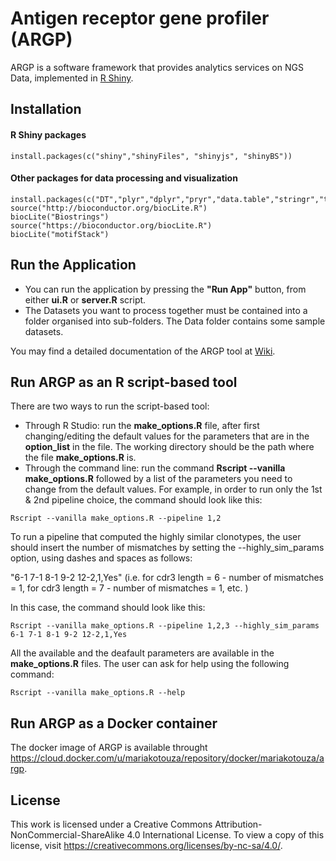 # Antigen receptor gene profiler (ARGP)

ARGP is a software framework that provides analytics services on NGS Data, implemented in [R Shiny](https://shiny.rstudio.com/).

## Installation

#### R Shiny packages

```
install.packages(c("shiny","shinyFiles", "shinyjs", "shinyBS"))
```

#### Other packages for data processing and visualization

```
install.packages(c("DT","plyr","dplyr","pryr","data.table","stringr","tidyr","xtable","plot3D","gridExtra","stringdist","plotly"))
source("http://bioconductor.org/biocLite.R")
biocLite("Biostrings")
source("https://bioconductor.org/biocLite.R") 
biocLite("motifStack")
```

##  Run the Application

- You can run the application by pressing the **"Run App"** button, from either **ui.R** or **server.R** script.
- The Datasets you want to process together must be contained into a folder organised into sub-folders. The Data folder contains some sample datasets.

You may find a detailed documentation of the ARGP tool at [Wiki](https://github.com/mariakotouza/ARGP-Tool/wiki/Antigen-receptor-gene-profiler-(ARGP)). 

##  Run ARGP as an R script-based tool 
There are two ways to run the script-based tool:
- Through R Studio: run the **make_options.R** file, after first changing/editing the default values for the parameters that are in the **option_list** in the file. The working directory should be the path where the file **make_options.R** is.
- Through the command line: run the command **Rscript --vanilla make_options.R** followed by a list of the parameters you need to change from the default values. For example, in order to run only the 1st & 2nd pipeline choice, the command should look like this:

```
Rscript --vanilla make_options.R --pipeline 1,2 
```

To run a pipeline that computed the highly similar clonotypes, the user should insert the number of mismatches by setting the --highly_sim_params option, using dashes and spaces as follows:

"6-1 7-1 8-1 9-2 12-2,1,Yes"   (i.e. for cdr3 length = 6 - number of mismatches = 1, for cdr3 length = 7 - number of mismatches = 1, etc. ) 

In this case, the command should look like this:

```
Rscript --vanilla make_options.R --pipeline 1,2,3 --highly_sim_params 6-1 7-1 8-1 9-2 12-2,1,Yes
```

All the available and the deafault parameters are available in the **make_options.R** files. The user can ask for help using the following command:
```
Rscript --vanilla make_options.R --help
```

##  Run ARGP as a Docker container
The docker image of ARGP is available throught https://cloud.docker.com/u/mariakotouza/repository/docker/mariakotouza/argp.

##  License
This work is licensed under a Creative Commons Attribution-NonCommercial-ShareAlike 4.0 International License. To view a copy of this license, visit https://creativecommons.org/licenses/by-nc-sa/4.0/.